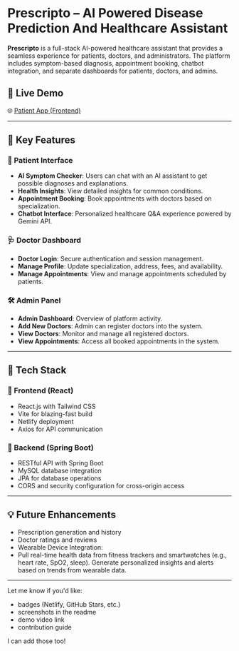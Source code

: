 # Prescripto –  AI Powered Disease Prediction And Healthcare Assistant 

**Prescripto** is a full-stack AI-powered healthcare assistant that provides a seamless experience for patients, doctors, and administrators. The platform includes symptom-based diagnosis, appointment booking, chatbot integration, and separate dashboards for patients, doctors, and admins.

## 🚀 Live Demo

🌐 [Patient App (Frontend)](https://prescripto-ai-healthcare-assistant.netlify.app)

---

## 🧠 Key Features

### 👤 Patient Interface
-  **AI Symptom Checker**: Users can chat with an AI assistant to get possible diagnoses and explanations.
-  **Health Insights**: View detailed insights for common conditions.
-  **Appointment Booking**: Book appointments with doctors based on specialization.
-  **Chatbot Interface**: Personalized healthcare Q&A experience powered by Gemini API.

### 🩺 Doctor Dashboard
-  **Doctor Login**: Secure authentication and session management.
-  **Manage Profile**: Update specialization, address, fees, and availability.
-  **Manage Appointments**: View and manage appointments scheduled by patients.

### 🛠️ Admin Panel
-  **Admin Dashboard**: Overview of platform activity.
-  **Add New Doctors**: Admin can register doctors into the system.
-  **View Doctors**: Monitor and manage all registered doctors.
-  **View Appointments**: Access all booked appointments in the system.

---

## 🧰 Tech Stack

### 🔹 Frontend (React)
- React.js with Tailwind CSS
- Vite for blazing-fast build
- Netlify deployment
- Axios for API communication

### 🔹 Backend (Spring Boot)
- RESTful API with Spring Boot
- MySQL database integration
- JPA for database operations
- CORS and security configuration for cross-origin access

---

## 💡 Future Enhancements
-  Prescription generation and history
-  Doctor ratings and reviews
-  Wearable Device Integration:
  - Pull real-time health data from fitness trackers and smartwatches (e.g., heart rate, SpO2, sleep).
  Generate personalized insights and alerts based on trends from wearable data.

---

Let me know if you'd like:
- badges (Netlify, GitHub Stars, etc.)
- screenshots in the readme
- demo video link
- contribution guide

I can add those too!

